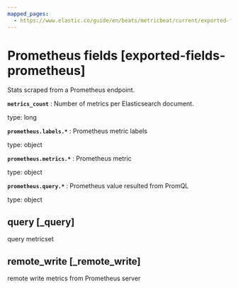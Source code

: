 ```yaml
---
mapped_pages:
  - https://www.elastic.co/guide/en/beats/metricbeat/current/exported-fields-prometheus.html
---
```


<!-- This file is generated! See scripts/generate_fields_docs.py -->

# Prometheus fields [exported-fields-prometheus]

Stats scraped from a Prometheus endpoint.

**`metrics_count`**
:   Number of metrics per Elasticsearch document.

type: long


**`prometheus.labels.*`**
:   Prometheus metric labels

type: object


**`prometheus.metrics.*`**
:   Prometheus metric

type: object


**`prometheus.query.*`**
:   Prometheus value resulted from PromQL

type: object


## query [_query]

query metricset

## remote_write [_remote_write]

remote write metrics from Prometheus server

